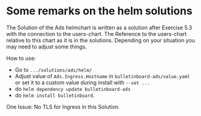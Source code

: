 # Some remarks on the helm solutions

The Solution of the Ads helmchart is written as a solution after Exercise 5.3 with the connection to the users-chart. The Reference to the users-chart relative to this chart as it is in the solutions. Depending on your situation you may need to adjust some things.

How to use:

- Go to `.../solutions/ads/helm/`
- Adjust value of `Ads.Ingress.Hostname` in `bulletinboard-ads/value.yaml` or set it to a custom value during install with `--set ...`
- do `helm dependency update bulletinboard-ads`
- do `helm install bulletinboard`.

One Issue:
No TLS for Ingress in this Solution.
